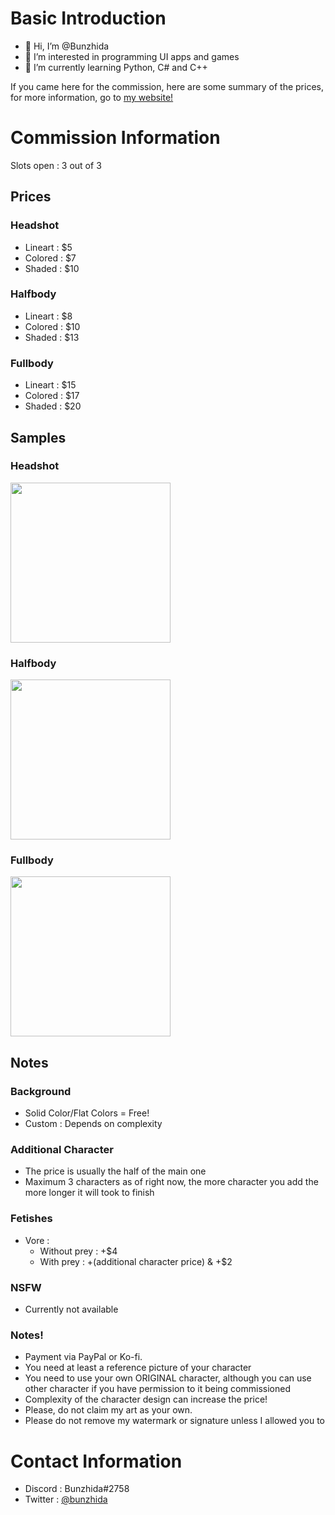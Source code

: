 # Basic Introduction
- 👋 Hi, I’m @Bunzhida
- 👀 I’m interested in programming UI apps and games
- 🌱 I’m currently learning Python, C# and C++

<!--- 
OwO
--->

If you came here for the commission, here are some summary of the prices, for more information, go to [my website!](https://bunzhida.000webhostapp.com/commissions)
# Commission Information
Slots open : 3 out of 3
## Prices
### Headshot
- Lineart : $5
- Colored : $7
- Shaded : $10
### Halfbody
- Lineart : $8
- Colored : $10
- Shaded : $13
### Fullbody
- Lineart : $15
- Colored : $17
- Shaded : $20

## Samples
### Headshot
<img src="https://user-images.githubusercontent.com/53262904/179643365-1a2ab75f-e25c-4fae-b01a-a51bbfaaa5e0.png" width="256" height="256">

### Halfbody
<img src="https://user-images.githubusercontent.com/53262904/179643470-f82c20ba-f4e4-4fdd-b82a-86fc5a2b9170.png" width="256" height="256">

### Fullbody
<img src="https://user-images.githubusercontent.com/53262904/179643542-9e1515ff-8eea-48f7-bf57-675c0e070060.png" width="256" height="256">

## Notes

### Background
- Solid Color/Flat Colors = Free!
- Custom : Depends on complexity

### Additional Character
- The price is usually the half of the main one
- Maximum 3 characters as of right now, the more character you add the more longer it will took to finish

### Fetishes
- Vore :
  - Without prey : +$4
  - With prey : +(additional character price) & +$2

### NSFW
- Currently not available

### Notes!
- Payment via PayPal or Ko-fi.
- You need at least a reference picture of your character
- You need to use your own ORIGINAL character, although you can use other character if you have permission to it being commissioned
- Complexity of the character design can increase the price!
- Please, do not claim my art as your own.
- Please do not remove my watermark or signature unless I allowed you to

# Contact Information
- Discord : Bunzhida#2758
- Twitter : [@bunzhida](https://twitter.com/bunzhida)
